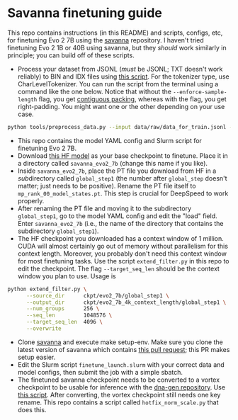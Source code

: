 # Savanna finetuning guide

This repo contains instructions (in this README) and scripts, configs, etc, for
finetuning Evo 2 7B using the [savanna](https://github.com/Zymrael/savanna)
repository. I haven't tried finetuning Evo 2 1B or 40B using savanna, but they
*should* work similarly in principle; you can build off of these scripts.

* Process your dataset from JSONL (*must* be JSONL; TXT doesn't work reliably)
  to BIN and IDX files using [this
  script](https://github.com/Zymrael/savanna/blob/main/tools/preprocess_data.py).
  For the tokenizer type, use CharLevelTokenizer. You can run the script from
  the terminal using a command like the one below. Notice that without the
  `--enforce-sample-length` flag, you get [contiguous
  packing](https://huggingface.co/blog/sirluk/llm-sequence-packing#the-solution-sequence-packing),
  whereas with the flag, you get right-padding. You might want one or the other
  depending on your use case.

```bash
python tools/preprocess_data.py --input data/raw/data_for_train.jsonl --output-prefix data/run/padded4096_data/train --workers 8 --enforce-sample-length 4096 --tokenizer-type CharLevelTokenizer
```

* This repo contains the model YAML config and Slurm script for finetuning Evo 2
  7B.
* Download [this HF model](https://huggingface.co/arcinstitute/savanna_evo2_7b)
  as your base checkpoint to finetune. Place it in a directory called
  `savanna_evo2_7b` (change this name if you like).
* Inside `savanna_evo2_7b`, place the PT file you download from HF in a
  *sub*directory called `global_step1` (the number after `global_step` doesn't
  matter; just needs to be positive). Rename the PT file itself to
  `mp_rank_00_model_states.pt`. This step is crucial for DeepSpeed to work
  properly.
* After renaming the PT file and moving it to the subdirectory `global_step1`,
  go to the model YAML config and edit the "load" field. Enter `savanna_evo2_7b`
  (i.e., the name of the directory that contains the subdirectory
  `global_step1`).
* The HF checkpoint you downloaded has a context window of 1 million. CUDA will
  almost certainly go out of memory without parallelism for this context length.
  Moreover, you probably don't need this context window for most finetuning
  tasks. Use the script `extend_filter.py` in this repo to edit the checkpoint.
  The flag `--target_seq_len` should be the context window you plan to use.
  Usage is

```bash
python extend_filter.py \
      --source_dir      ckpt/evo2_7b/global_step1 \
      --output_dir      ckpt/evo2_7b_4k_context_length/global_step1 \
      --num_groups      256 \
      --seq_len         1048576 \
      --target_seq_len  4096 \
      --overwrite
```

* Clone [savanna](https://github.com/Zymrael/savanna) and execute make
  setup-env. Make sure you clone the latest version of savanna which contains
  [this pull request](https://github.com/Zymrael/savanna/pull/9); this PR makes
  setup easier.
* Edit the Slurm script `finetune_launch.slurm` with your correct data and model
  configs, then submit the job with a simple sbatch.
* The finetuned savanna checkpoint needs to be converted to a vortex checkpoint
  to be usable for inference with the [dna-gen
  repository](https://github.com/evo-design/dna-gen). Use [this
  script](https://github.com/Zymrael/savanna/blob/main/tools/statedict_convert_checkpoint_to_vortex.py).
  After converting, the vortex checkpoint still needs one key rename. This repo
  contains a script called `hotfix_norm_scale.py` that does this.
